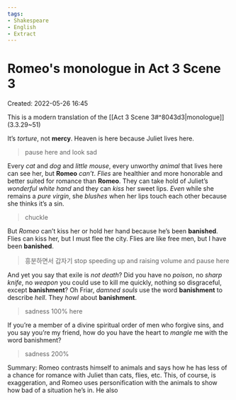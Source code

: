 ```yaml
---
tags:
- Shakespeare
- English
- Extract
---
```

# Romeo's monologue in Act 3 Scene 3 
Created: 2022-05-26 16:45  

This is a modern translation of the [[Act 3 Scene 3#^8043d3|monologue]] (3.3.29~51)

It’s *torture*, not **mercy**. Heaven is here because Juliet lives here. 
>pause here and look sad 

Every *cat* and *dog* and *little mouse*, every unworthy *animal* that lives here can see her, but **Romeo** *can’t*. *Flies* are healthier and more honorable and better suited for romance than **Romeo**. They can take hold of Juliet’s *wonderful white hand* and they can *kiss* her sweet lips. *Even* while she remains a *pure virgin*, she *blushes* when her lips touch each other because she thinks it’s a sin. 
>chuckle 


But *Romeo* can’t kiss her or hold her hand because he’s been **banished**. Flies can kiss her, but I must flee the city. Flies are like free men, but I have been **banished**. 
>흥분하면서 갑자기 stop speeding up and raising volume and pause here 

And yet you say that exile is *not death*? Did you have no *poison*, no *sharp knife*, no *weapon* you could use to kill me quickly, nothing so disgraceful, except **banishment**? Oh Friar, *damned souls* use the word **banishment** to describe *hell*. They *howl* about **banishment**. 
>sadness 100% here 

If you’re a member of a divine spiritual order of men who forgive sins, and you say you’re my friend, how do you have the heart to *mangle* me with the word banishment? 
>sadness 200% 

Summary: 
Romeo contrasts himself to animals and says how he has less of a chance for romance with Juliet than cats, flies, etc. This, of course, is exaggeration, and Romeo uses personification with the animals to show how bad of a situation he’s in. He also 